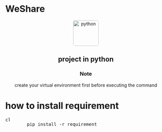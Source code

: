# WeShare

<div align='center'>
    <div>
        <img src='https://encrypted-tbn0.gstatic.com/images?q=tbn:ANd9GcTHLxxSOS1EacExleh0u6endvPLIbPd8vC_wQ&usqp=CAU' alt='python' style='width:5rem; height:5rem;border-radius:.3rem;'>
        <br>
        <h2>project in python</h2>
    </div>
</div>

<div align='center'>
    <h3>Note</h4>
    <p>create your virtual environment first before executing the command</p>
</div>

# how to install requirement

<pre>
<img src="https://thumbs.dreamstime.com/b/command-line-interface-cli-vector-illustration-icon-152101358.jpg" style="width:14px; height:14px" alt="cli">
        pip install -r requirement
</pre>
